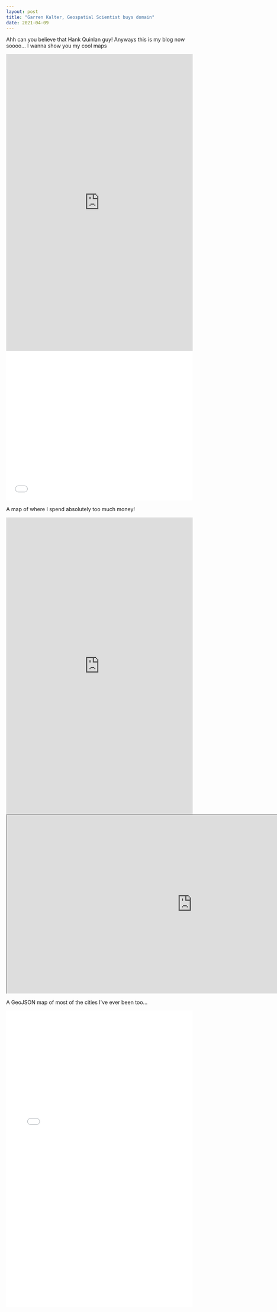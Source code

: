 ```yaml
---
layout: post
title: "Garren Kalter, Geospatial Scientist buys domain"
date: 2021-04-09
---
```

Ahh can you believe that Hank Quinlan guy! Anyways this is my blog now soooo... I wanna show you my cool maps
<iframe src="https://uploads.knightlab.com/storymapjs/0c963488ecff277424b813ccd39283c1/garrens-greatest-hikes/index.html" frameborder="0" width="100%" height="800"></iframe>

<style>.embed-container {position: relative; padding-bottom: 80%; height: 0; max-width: 100%;} .embed-container iframe, .embed-container object, .embed-container iframe{position: absolute; top: 0; left: 0; width: 100%; height: 100%;} small{position: absolute; z-index: 40; bottom: 0; margin-bottom: -15px;}</style><div class="embed-container"><iframe width="500" height="400" frameborder="0" scrolling="no" marginheight="0" marginwidth="0" title="311_Incidents_GKalter_2" src="//clarku.maps.arcgis.com/apps/Embed/index.html?webmap=2cb2c47e12b84875963cd690322a0a55&extent=-118.3056,34.0163,-118.2108,34.0669&zoom=true&previewImage=false&scale=true&search=true&searchextent=true&details=true&legend=true&active_panel=details&disable_scroll=true&theme=light"></iframe></div>

A map of where I spend absolutely too much money!

<iframe src="https://media1.tenor.com/images/391ea4fb2bba05ef0903f99fa2d19f36/tenor.gif?itemid=4247192" frameborder="0" width="100%" height="800"></iframe>



<iframe src="https://www.google.com/maps/d/embed?mid=1cNnCSxOPYoVi6USB10v21fV49kxDkX8m" width="1000" height="480"></iframe>

A GeoJSON map of most of the cities I've ever been too...

<iframe src="map.geojson" frameborder="0" width="100%" height="800"></iframe>



